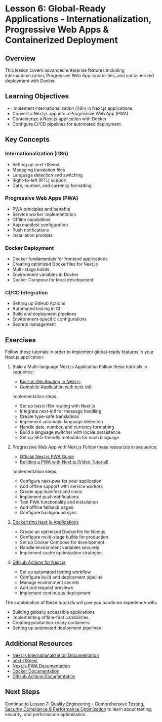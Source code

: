 # Lesson 6: Global-Ready Applications - Internationalization, Progressive Web Apps & Containerized Deployment

## Overview

This lesson covers advanced enterprise features including internationalization, Progressive Web App capabilities, and containerized deployment with Docker.

## Learning Objectives

- Implement internationalization (i18n) in Next.js applications
- Convert a Next.js app into a Progressive Web App (PWA)
- Containerize a Next.js application with Docker
- Configure CI/CD pipelines for automated deployment

## Key Concepts

### Internationalization (i18n)

- Setting up next-i18next
- Managing translation files
- Language detection and switching
- Right-to-left (RTL) support
- Date, number, and currency formatting

### Progressive Web Apps (PWA)

- PWA principles and benefits
- Service worker implementation
- Offline capabilities
- App manifest configuration
- Push notifications
- Installation prompts

### Docker Deployment

- Docker fundamentals for frontend applications
- Creating optimized Dockerfiles for Next.js
- Multi-stage builds
- Environment variables in Docker
- Docker Compose for local development

### CI/CD Integration

- Setting up GitHub Actions
- Automated testing in CI
- Build and deployment pipelines
- Environment-specific configurations
- Secrets management

## Exercises

Follow these tutorials in order to implement global-ready features in your Next.js application:

1. Build a Multi-language Next.js Application
   Follow these tutorials in sequence:

   - [Built-in i18n Routing in Next.js](https://nextjs.org/docs/app/building-your-application/routing/internationalization)
   - [Complete Application with next-intl](https://next-intl-docs.vercel.app/docs/getting-started/app-router)

   Implementation steps:

   - Set up basic i18n routing with Next.js
   - Integrate next-intl for message handling
   - Create type-safe translations
   - Implement automatic language detection
   - Handle date, number, and currency formatting
   - Build a language switcher with locale persistence
   - Set up SEO-friendly metadata for each language

2. Progressive Web App with Next.js
   Follow these resources in sequence:

   - [Official Next.js PWA Guide](https://nextjs.org/docs/app/guides/progressive-web-apps)
   - [Building a PWA with Next.js (Video Tutorial)](https://www.youtube.com/watch?v=2ipasAxK5H8)

   Implementation steps:

   - Configure next-pwa for your application
   - Add offline support with service workers
   - Create app manifest and icons
   - Implement push notifications
   - Test PWA functionality and installation
   - Add offline fallback pages
   - Configure background sync

3. [Dockerizing Next.js Applications](https://github.com/vercel/next.js/tree/canary/examples/with-docker)

   - Create an optimized Dockerfile for Next.js
   - Configure multi-stage builds for production
   - Set up Docker Compose for development
   - Handle environment variables securely
   - Implement cache optimization strategies

4. [GitHub Actions for Next.js](https://staticmania.com/blog/how-to-deploy-next-js-application-with-github-action)
   - Set up automated testing workflow
   - Configure build and deployment pipeline
   - Manage environment secrets
   - Add pull request previews
   - Implement continuous deployment

The combination of these tutorials will give you hands-on experience with:

- Building globally accessible applications
- Implementing offline-first capabilities
- Creating production-ready containers
- Setting up automated deployment pipelines

## Additional Resources

- [Next.js Internationalization Documentation](https://nextjs.org/docs/advanced-features/i18n-routing)
- [next-i18next](https://github.com/isaachinman/next-i18next)
- [Next.js PWA Documentation](https://github.com/shadowwalker/next-pwa)
- [Docker Documentation](https://docs.docker.com/)
- [GitHub Actions Documentation](https://docs.github.com/en/actions)

## Next Steps

Continue to [Lesson 7: Quality Engineering - Comprehensive Testing, Security Compliance & Performance Optimization](./lesson-7-qa-testing.md) to learn about testing, security, and performance optimization.
